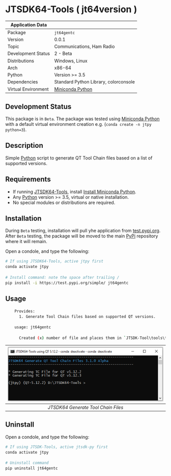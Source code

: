 # JTSDK64-Tools ( jt64version )

| Application Data ||
| ---| --- |
| Package             | `jt64gentc`
| Version             | 0.0.1
| Topic               | Communications, Ham Radio
| Development Status  | 2 - Beta
| Distributions       | Windows, Linux
| Arch                | x86-64
| Python              | Version >= 3.5
| Dependencies        | Standard Python Library, colorconsole
| Virtual Environment | [Miniconda Python]

## Development Status

This package is in `Beta`. The package was tested using
[Miniconda Python][] with a default virtual environment creation e.g.
(`conda create -n jtpy python=3`).

## Description

Simple [Python][] script to generate QT Tool Chain files based on a list of
supported versions.

## Requirements

- If running [JTSDK64-Tools][], install [Install Miniconda Python][].
- Any [Python][] version >= 3.5, virtual or native installation.
- No special modules or distributions are required.

## Installation

During `Beta` testing, installation will pull yhe application from
[test.pypi.org][]. After `Beta` testing, the package will be moved to the main
[PyPi][] repository where it will remain.

Open a condole, and type the following:

```bash
# If using JTSDK64-Tools, active jtpy first
conda activate jtpy

# Install command: note the space after trailing /
pip install -i https://test.pypi.org/simple/ jt64gentc
```

## Usage

```bash
    Provides:
      1. Generate Tool Chain files based on supported QT versions.

    usage: jt64gentc

      Created (x) number of file and places them in `JTSDK-Tool\tools\tcfiles`.
```

| ![Application Versions](docs/images/jt64gentc.PNG?raw=true) |
|:--:|
| *JTSDK64 Generate Tool Chain Files* |

## Uninstall

Open a condole, and type the following:

```bash
# If using JTSDK-Tools, active jtsdk-py first
conda activate jtpy

# Uninstall command
pip uninstall jt64gentc
```

[Install Miniconda Python]: https://github.com/KI7MT/jtsdk-dotnet-core/wiki/Install-Python
[JTSDK64-Tools]: https://github.com/KI7MT/jtsdk64-tools-scripts
[test.pypi.org]: https://test.pypi.org/project/jt64version/
[PyPi]: https://pypi.org/
[Miniconda Python]: https://docs.conda.io/en/latest/miniconda.html
[Python]: https://www.python.org/
